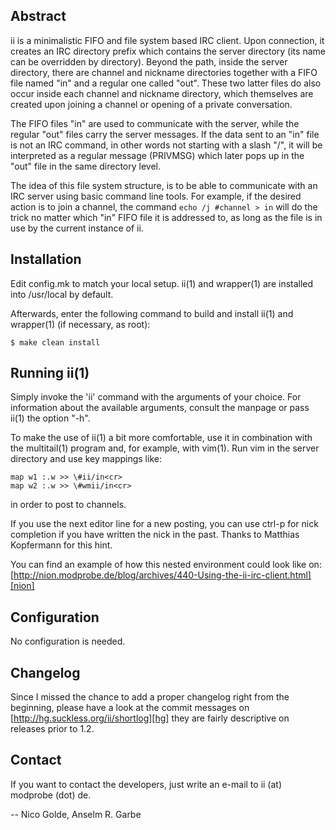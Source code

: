 Abstract
--------
ii is a minimalistic FIFO and file system based IRC client. Upon connection, it
creates an IRC directory prefix which contains the server directory (its name
can be overridden by directory). Beyond the path, inside the server directory,
there are channel and nickname directories together with a FIFO file named "in"
and a regular one called "out". These two latter files do also occur inside
each channel and nickname directory, which themselves are created upon joining
a channel or opening of a private conversation.

The FIFO files "in" are used to communicate with the server, while the regular
"out" files carry the server messages. If the data sent to an "in" file is not
an IRC command, in other words not starting with a slash "/", it will be
interpreted as a regular message (PRIVMSG) which later pops up in the "out"
file in the same directory level.

The idea of this file system structure, is to be able to communicate with an
IRC server using basic command line tools. For example, if the desired action
is to join a channel, the command `echo /j #channel > in` will do the trick no
matter which "in" FIFO file it is addressed to, as long as the file is in use
by the current instance of ii.

Installation
------------
Edit config.mk to match your local setup. ii(1) and wrapper(1) are installed
into /usr/local by default.

Afterwards, enter the following command to build and install ii(1) and
wrapper(1) (if necessary, as root):

	$ make clean install

Running ii(1)
-------------
Simply invoke the 'ii' command with the arguments of your choice. For
information about the available arguments, consult the manpage or pass ii(1)
the option "-h".

To make the use of ii(1) a bit more comfortable, use it in combination with the
multitail(1) program and, for example, with vim(1). Run vim in the server
directory and use key mappings like:

	map w1 :.w >> \#ii/in<cr>
	map w2 :.w >> \#wmii/in<cr>

in order to post to channels.

If you use the next editor line for a new posting, you can use ctrl-p for nick
completion if you have written the nick in the past.
Thanks to Matthias Kopfermann for this hint.

You can find an example of how this nested environment could look like on:
[http://nion.modprobe.de/blog/archives/440-Using-the-ii-irc-client.html][nion]

Configuration
-------------
No configuration is needed.

Changelog
---------
Since I missed the chance to add a proper changelog right from the beginning,
please have a look at the commit messages on
[http://hg.suckless.org/ii/shortlog][hg] they are fairly descriptive on
releases prior to 1.2.

Contact
-------
If you want to contact the developers, just write an e-mail to
ii (at) modprobe (dot) de.

-- Nico Golde, Anselm R. Garbe

[nion]: http://nion.modprobe.de/blog/archives/440-Using-the-ii-irc-client.html
[hg]: http://hg.suckless.org/ii/shortlog
